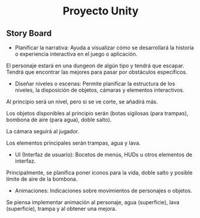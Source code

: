 <h1 align="center"> Proyecto Unity </h1 align="center">


## Story Board
- Planificar la narrativa: Ayuda a visualizar cómo se desarrollará la historia o experiencia interactiva en el juego o aplicación.

El personaje estará en una dungeon de algún tipo y tendrá que escapar. Tendrá que encontrar las mejores para pasar por obstáculos específicos.

- Diseñar niveles o escenas: Permite planificar la estructura de los niveles, la disposición de objetos, cámaras y elementos interactivos.

Al principio será un nivel, pero si se ve corte, se añadirá más. 

Los objetos disponibles al principio serán (botas sigilosas (para trampas), bombona de aire (para agua), doble salto). 

La cámara seguirá al jugador.

Los elementos principales serán trampas, agua y lava.

- UI (Interfaz de usuario): Bocetos de menús, HUDs u otros elementos de interfaz.

Principalmente, se planifica poner iconos para la vida, doble salto y posible límite de aire de la bombona.

- Animaciones: Indicaciones sobre movimientos de personajes o objetos.

Se piensa implementar animación al personaje, agua (superficie), lava (superficie), trampa y al obtener una mejora.